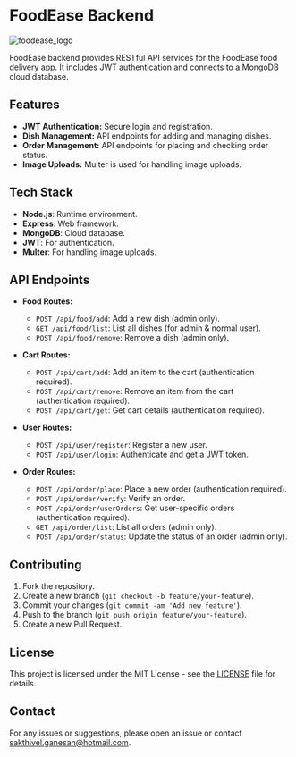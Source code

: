 # FoodEase Backend

![foodease_logo](https://github.com/user-attachments/assets/ff574af7-296d-42a5-ac18-a4323cd61101)

FoodEase backend provides RESTful API services for the FoodEase food delivery app. It includes JWT authentication and connects to a MongoDB cloud database.

## Features
- **JWT Authentication:** Secure login and registration.
- **Dish Management:** API endpoints for adding and managing dishes.
- **Order Management:** API endpoints for placing and checking order status.
- **Image Uploads:** Multer is used for handling image uploads.

## Tech Stack
- **Node.js**: Runtime environment.
- **Express**: Web framework.
- **MongoDB**: Cloud database.
- **JWT**: For authentication.
- **Multer**: For handling image uploads.

## API Endpoints

- **Food Routes:**
  - `POST /api/food/add`: Add a new dish (admin only).
  - `GET /api/food/list`: List all dishes (for admin & normal user).
  - `POST /api/food/remove`: Remove a dish (admin only).

- **Cart Routes:**
  - `POST /api/cart/add`: Add an item to the cart (authentication required).
  - `POST /api/cart/remove`: Remove an item from the cart (authentication required).
  - `POST /api/cart/get`: Get cart details (authentication required).

- **User Routes:**
  - `POST /api/user/register`: Register a new user.
  - `POST /api/user/login`: Authenticate and get a JWT token.

- **Order Routes:**
  - `POST /api/order/place`: Place a new order (authentication required).
  - `POST /api/order/verify`: Verify an order.
  - `POST /api/order/userOrders`: Get user-specific orders (authentication required).
  - `GET /api/order/list`: List all orders (admin only).
  - `POST /api/order/status`: Update the status of an order (admin only).

## Contributing
1. Fork the repository.
2. Create a new branch (`git checkout -b feature/your-feature`).
3. Commit your changes (`git commit -am 'Add new feature'`).
4. Push to the branch (`git push origin feature/your-feature`).
5. Create a new Pull Request.

## License
This project is licensed under the MIT License - see the [LICENSE](LICENSE) file for details.

## Contact
For any issues or suggestions, please open an issue or contact [sakthivel.ganesan@hotmail.com](mailto:sakthivel.ganesan@hotmail.com).
